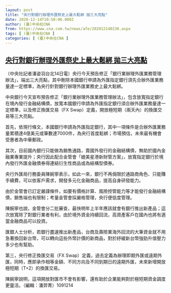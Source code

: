 ```yaml
---
layout: post
title: "央行對銀行辦理外匯祭史上最大鬆綁 拋三大亮點"
date: 2020-12-14T10:58:06.000Z
author: (臺)中央社CNA
from: https://www.cna.com.tw/news/afe/202012140236.aspx
tags: [ (臺)中央社CNA ]
categories: [ (臺)中央社CNA ]
---
```

<!--1607943486000-->
[央行對銀行辦理外匯祭史上最大鬆綁 拋三大亮點](https://www.cna.com.tw/news/afe/202012140236.aspx)
------

<div>
<div></div><div class="paragraph"><p>（中央社記者潘姿羽台北14日電）央行今天預告修正「銀行業辦理外匯業務管理辦法」，端出三大亮點，其中刪除本國銀行申請為外匯指定銀行須先合辦外匯業務量達一定標準，為央行針對銀行辦理外匯業務史上最大鬆綁。</p><p>中央銀行今天宣布預告修正「銀行業辦理外匯業務管理辦法」，包含放寬指定銀行在境內發行金融結構債，放寬本國銀行申請為外匯指定銀行須合辦外匯業務量達一定標準，以及修正換匯交易（FX Swap）定義，開放極短期（兩天內）的換匯交易等三大亮點。</p><p>首先，依現行條文，本國銀行申請為外匯指定銀行，其中一項條件是合辦外匯業務量累積達4億美元或筆數達7000件，為央行首度鬆綁；市場預估，未來最有機會受惠者為中華郵政。</p><p>其次，目前國內銀行只能做為銷售通路，賣國外發行的金融結構債，無助於國內金融業專業提升；央行因此配合金管會「媲美星港新財管方案」，放寬指定銀行於境內發行外匯金融債券得連結衍生性商品或為結構型債券。</p><p>央行外匯局行務委員陳婉寧表示，如此一來，銀行不再侷限於通路商角色、只能賺手續費，可以依客戶需求，開發多元化金融商品，提高自身研發能力。</p><p>由於金管會已訂定嚴謹條件，如要有價格計算、風險控管能力等才能發行金融結構債，銷售端也有限制；考量金管會採嚴格管理，央行便低度管理。</p><p>陳婉寧也說，金管會分二批審查，最快明年上半年應該就會有銀行推出新產品；這次放寬除了對銀行業者有利，由於境外資金持續回流，高資產客戶在國內也將有適當金融商品可以投資。</p><p>匯銀人士分析，若銀行盡速推出新產品，台商及壽險業海外回流的大筆資金就不用急著換回新台幣，可以轉向這些外幣計價的新商品，對於紓緩新台幣強勁升值壓力多少也有幫助。</p><p>第三，央行修正換匯交易（FX Swap）定義，過去定義為辦理即期外匯或遠期外匯，同時，應即承作相等金額、不同方向及不同到期日的遠期外匯，未來新增開放極短期（T+2）的換匯交易。</p><p>陳婉寧說明，這項開放對匯市不會有影響，還有助於企業能夠對於極短期資金調度更靈活。（編輯：潘羿菁）1091214</p></div>
</div>
